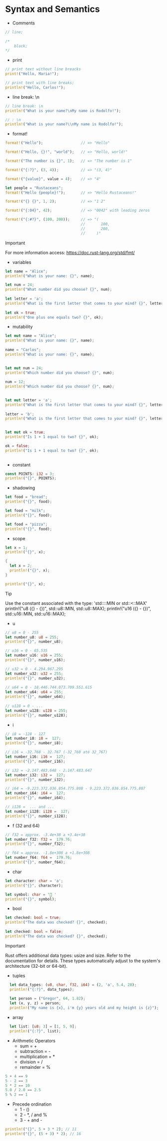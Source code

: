 # Syntax and Semantics

- Comments
```rust
// line;
  
/*
	block;
*/
```

- print
```rust
// print text without line breacks
print!("Hello, Maria!");

// print text with line breaks;
println!("Hello, Carlos!");
```

- line break: \n
```rust
// line break: \n
println!("What is your name?\nMy name is Rodolfo!");

// : \n
println!("What is your name?\\nMy name is Rodolfo!");
```

- format!
```rust
format!("Hello");                 // => "Hello"

format!("Hello, {}!", "world");   // => "Hello, world!"

format!("The number is {}", 1);   // => "The number is 1"

format!("{:?}", (3, 4));          // => "(3, 4)"

format!("{value}", value = 4);    // => "4"

let people = "Rustaceans";
format!("Hello {people}!");       // => "Hello Rustaceans!"

format!("{} {}", 1, 2);           // => "1 2"

format!("{:04}", 42);             // => "0042" with leading zeros

format!("{:#?}", (100, 200));     // => "(
                                  //       100,
                                  //       200,
                                  //     )"
```

> [!IMPORTANT]
For more information access: https://doc.rust-lang.org/std/fmt/
>


- variables
```rust
let name = "Alice";
println!("What is your name: {}", name);

let num = 24;
println!("What number did you choose? {}", num);
  
let letter = 'a';
println!("What is the first letter that comes to your mind? {}", letter);
  
let ok = true;
println!("One plus one equals two? {}", ok);
```

- mutability
```rust
let mut name = "Alice";
println!("What is your name: {}", name);
     
name = "Carlos";
println!("What is your name: {}", name);

     
let mut num = 24;
println!("Which number did you choose? {}", num);
     
num = 12;
println!("Which number did you choose? {}", num);
     

let mut letter = 'a';
println!("What is the first letter that comes to your mind? {}", letter);
     
letter = 'b';
println!("What is the first letter that comes to your mind? {}", letter);
     

let mut ok = true;
println!("Is 1 + 1 equal to two? {}", ok);

ok = false;
println!("Is 1 + 1 equal to two? {}", ok);
  
```

- constant 
```rust
const POINTS: i32 = 3;
println!("{}", POINTS);
```

- shadowing
```rust
let food = "bread";
println!("{}", food);

let food = "milk";
println!("{}", food);

let food = "pizza";
println!("{}", food);  
```

- scope
```rust
let x = 1;
println!("{}", x);

{
  let x = 2;
  println!("{}", x);
}

println!("{}", x);
```

> [!TIP]
Use the constant associated with the type: 'std::<type>::MIN or std::<type><::MAX'
println!("u8 ({} - {})", std::u8::MIN, std::u8::MAX);
println!("u16 ({} - {})", std::u16::MIN, std::u16::MAX);
>

- u
```rust
// u8 = 0 - 255
let number_u8: u8 = 255;
println!("{}", number_u8);

// u16 = 0 - 65.535
let number_u16: u16 = 255;
println!("{}", number_u16);

// u32 = 0 - 4.294.967.295
let number_u32: u32 = 255;
println!("{}", number_u32);
 
// u64 = 0 - 18.446.744.073.709.551.615
let number_u64: u64 = 255;
println!("{}", number_u64);
  
// u128 = 0 - ... 
let number_u128: u128 = 255;
println!("{}", number_u128);
```

- i 
```rust
// i8 = -128 - 127
let number_i8: i8 =  127;
println!("{}", number_i8);

// i16 = -32.768 - 32.767 (-32_768 até 32_767)
let number_i16: i16 =  127;
println!("{}", number_i16);

// i32 = -2.147.483.648 - 2.147.483.647
let number_i32: i32 =  127;
println!("{}", number_i32);

// i64 = -9.223.372.036.854.775.808 - 9.223.372.036.854.775.807
let number_i64: i64 =  127;
println!("{}", number_i64);

// i128 =  ... and ...
let number_i128: i128 =  127;
println!("{}", number_i128);  
```

- f (32 and 64)
```rust
// f32 = approx. -3.4e+38 a +3.4e+38
let number_f32: f32 =  179.76;
println!("{}", number_f32);

// f64 = approx. -1.8e+308 a +1.8e+308
let number_f64: f64 =  179.76;
println!("{}", number_f64);
```

- char
```rust
let character: char = 'a';
println!("{}", character);

let symbol: char = ' '
println!("{}", symbol);
```

- bool
```rust
let checked: bool = true;
println!("The data was checked? {}", checked);
 
let checked: bool = false;
println!("The data was checked? {}", checked);
```
> [!IMPORTANT] 
> Rust offers additional data types: usize and isize. Refer to the documentation for details.
> These types automatically adjust to the system's architecture (32-bit or 64-bit).
>

- tuples

```rust
  let data_types: (u8, char, f32, i64) = (2, 'a', 5.4, 28);
  println!("{:?}", data_types);
  
  let person = ("Gregor", 64, 1.82);
  let (x, y, z) = person;
  println!("My name is {x}, i'm {y} years old and my height is {z}");
```

- array

```rust
  let list: [u8; 3] = [1, 5, 9];
  println!("{:?}", list);
```

- Arithmetic Operators
    - sum = +
    - subtraction = -
    - multiplication = *
    - division = /
    - remainder = %

```rust
5 + 4 == 9
5 - 2 == 3
5 * 2 == 10
5.0 / 2.0 == 2.5
5 % 2 == 1
```

- Precede ordination
    - 1 - ()
    - 2 - *, / and %
    - 3 - + and -

```rust
println!("{}", 5 + 3 * 2); // 11
println!("{}", (5 + 3) * 2); // 16
```
